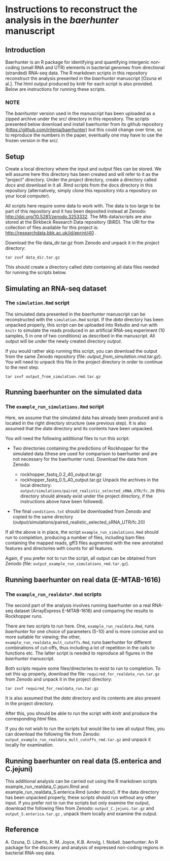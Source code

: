 # Instructions to reconstruct the analysis in the *baerhunter* manuscript

## Introduction
Baerhunter is an R package for identifying and quantifying intergenic non-coding (small RNA and UTR) elements in bacterial genomes from directional (stranded) RNA-seq data. The R markdown scripts in this repository reconstruct the analysis presented in the *baerhunter* manuscript [Ozuna et al.]. The html output produced by knitr for each script is also provided. Below are instructions for running these scripts.

### NOTE
The *baerhunter* version used in the manuscript has been uploaded as a zipped archive under the src/ directory in this repository. The scripts presented below download and install baerhunter from its github repository (https://github.com/irilenia/baerhunter) but this could change over time, so to reproduce the numbers in the paper, eventually one may have to use the frozen version in the src/.

## Setup
Create a local directory where the input and output files can be stored. We will assume here this directory has been created and will refer to it as the "project" directory. Under the *project* directory, create a directory called *docs* and download in it all .Rmd scripts from the docs directory in this repository (alternatively, simply clone this repository into a repository on your local computer).

All scripts here require some data to work with. The data is too large to be part of this repository and it has been deposited instead at Zenodo: http://doi.org/10.5281/zenodo.3253332. The Mtb data/scripts are also stored at the Birkbeck Research Data repository (BiRD). The URI for the collection of files available for this project is: http://researchdata.bbk.ac.uk/id/eprint/40 . 

Download the file data_dir.tar.gz from Zenodo and unpack it in the project directory:
```{bash }
tar zxvf data_dir.tar.gz
```
This should create a directory called *data* containing all data files needed for running the scripts below.

## Simulating an RNA-seq dataset
### The `simulation.Rmd` script
The simulated data presented in the *baerhunter* manuscript can be reconstructed with the `simulation.Rmd` script. If the *data* directory has been unpacked properly, this script can be uploaded into Rstudio and run with `knitr` to simulate the reads produced in an artificial RNA-seq experiment (10 samples, 5 in one of two conditions) as described in the manuscript. All output will be under the newly created directory *output*. 

If you would rather skip running this script, you can download the output from the same Zenodo repository (file: *output_from_simulation.rmd.tar.gz*). You will need to unpack this file in the project directory in order to continue to the next step.
```{bash }
tar zxvf output_from_simulation.rmd.tar.gz
```

## Running baerhunter on the simulated data
### The `example_run_simulations.Rmd` script
Here, we assume that the simulated data has already been produced and is located in the right directory structure (see previous step). It is also assumed that the *data* directory and its contents have been unpacked.

You will need the following additional files  to run this script:

* Two directories containing the predictions of Rockhopper for the simulated data (these are used for comparison to baerhunter and are not necessary for the baerhunter runs). Download the data from Zenodo:
   + rockhopper_fastq_0.2_40_output.tar.gz
   + rockhopper_fastq_0.5_40_output.tar.gz
Unpack the archives in the local directory:
`output/simulations/paired_realistic_selected_sRNA_UTR/fc.20`
(this directory should already exist under the project directory, if the instructions above have been followed).

* The final `conditions.txt` should be downloaded from Zenodo and copied to the same directory (output/simulations/paired_realistic_selected_sRNA_UTR/fc.20)

If all the above is in place, the script `example_run_simulations.Rmd` should run to completion, producing a number of files, including bam files containing the mapped reads, gff3 files augmented with the new annotated features and directories with counts for all features.

Again, if you prefer not to run the script, all output can be obtained from Zenodo (file: `output_example_run_simulations_rmd.tar.gz`).

## Running baerhunter on real data (E-MTAB-1616)
### The `example_run_realdata*.Rmd` scripts
The second part of the analysis involves running baerhunter on a real RNA-seq dataset (ArrayExpress E-MTAB-1616) and comparing the results to Rockhopper runs.


There are two scripts to run here. One, `example_run_realdata.Rmd`,  runs *baerhunter* for one choice of parameters (5-10) and is more concise and so more suitable for viewing; the other, `example_run_realdata_mult_cutoffs.Rmd`,  runs baerhunter for different combinations of cut-offs, thus including a lot of repetition in the calls to functions etc. The latter script is needed to reproduce all figures in the *baerhunter* manuscript.

Both scripts require some files/directories to exist to run to completion. To set this up properly, download the file: `required_for_realdata_run.tar.gz` from
Zenodo and unpack it in the project directory:
```{bash }
tar zxvf required_for_realdata_run.tar.gz
```

It is also assumed that the *data* directory and its contents are also present in the project directory.

After this, you should be able to run the script with *knitr* and produce the corresponding *html* files.

If you do not wish to run the scripts but would like to see all output files, you can download the following file from Zenodo:
`output_example_run_realdata_mult_cutoffs_rmd.tar.gz`
and unpack it locally for examination.

## Running baerhunter on real data (S.enterica and C.jejuni)
This additional analysis can be carried out using the R markdown scripts example_run_realdata_C.jejuni.Rmd   and example_run_realdata_S.enterica.Rmd (under docs/).
If the data directory has been unpacked properly, these scripts should run without any other input.
If you prefer not to run the scripts but only examine the output, download the following files from Zenodo:
`output_C.jejuni.tar.gz` and `output_S.enterica.tar.gz` , unpack them locally and examine the output.


## Reference
A. Ozuna, D. Liberto, R. M. Joyce, K.B. Arnvig, I. Nobeli. baerhunter: An R package for the discovery and analysis of expressed non-coding regions in bacterial RNA-seq data.

